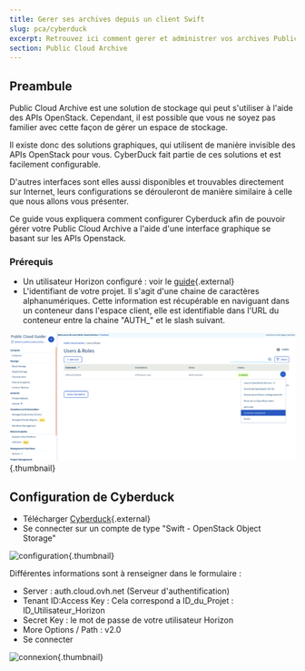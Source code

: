 ```yaml
---
title: Gerer ses archives depuis un client Swift
slug: pca/cyberduck
excerpt: Retrouvez ici comment gerer et administrer vos archives Public Cloud.
section: Public Cloud Archive
---
```



## Preambule
Public Cloud Archive est une solution de stockage qui peut s'utiliser à l'aide des APIs OpenStack. Cependant, il est possible que vous ne soyez pas familier avec cette façon de gérer un espace de stockage.

Il existe donc des solutions graphiques, qui utilisent de manière invisible des APIs OpenStack pour vous. CyberDuck fait partie de ces solutions et est facilement configurable.

D'autres interfaces sont elles aussi disponibles et trouvables directement sur Internet, leurs configurations se dérouleront de manière similaire à celle que nous allons vous présenter.

Ce guide vous expliquera comment configurer Cyberduck afin de pouvoir gérer votre Public Cloud Archive a l'aide d'une interface graphique se basant sur les APIs Openstack.


### Prérequis

- Un utilisateur Horizon configuré : voir le [guide](https://docs.ovh.com/fr/public-cloud/creer-un-acces-a-horizon/){.external}
- L'identifiant de votre projet. Il s'agit d'une chaine de caractères alphanumériques. Cette information est récupérable en naviguant dans un conteneur dans l'espace client, elle est identifiable dans l'URL du conteneur entre la chaine "AUTH_" et le slash suivant.


![projet](images/project.png){.thumbnail}


## Configuration de Cyberduck
- Télécharger [Cyberduck](https://cyberduck.io/){.external}
- Se connecter sur un compte de type "Swift - OpenStack Object Storage"


![configuration](images/2757.png){.thumbnail}

Différentes informations sont à renseigner dans le formulaire :

- Server : auth.cloud.ovh.net (Serveur d'authentification)
- Tenant ID:Access Key : Cela correspond a ID_du_Projet : ID_Utilisateur_Horizon
- Secret Key : le mot de passe de votre utilisateur Horizon
- More Options / Path : v2.0
- Se connecter


![connexion](images/2756.png){.thumbnail}